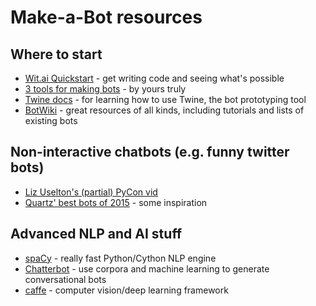 # Make-a-Bot resources


## Where to start

* [Wit.ai Quickstart](https://wit.ai/docs/quickstart) - get writing code and seeing what's possible
* [3 tools for making bots](https://medium.com/@andknf/3-tools-for-building-bots-that-people-won-t-tell-to-fuck-off-584889eaf6b9#.dd3z5q1gg) - by yours truly
* [Twine docs](http://twinery.org/wiki/twine2:guide) - for learning how to use Twine, the bot prototyping tool
* [BotWiki](https://botwiki.org/) - great resources of all kinds, including tutorials and lists of existing bots

## Non-interactive chatbots (e.g. funny twitter bots)

* [Liz Uselton's (partial) PyCon vid](https://www.youtube.com/watch?v=mizX7n2tx8k)
* [Quartz' best bots of 2015](http://qz.com/572763/the-best-twitter-bots-of-2015/) - some inspiration

## Advanced NLP and AI stuff

* [spaCy](https://github.com/spacy-io/spaCy) - really fast Python/Cython NLP engine
* [Chatterbot](https://github.com/gunthercox/ChatterBot) - use corpora and machine learning to generate conversational bots
* [caffe](http://caffe.berkeleyvision.org/) - computer vision/deep learning framework
